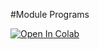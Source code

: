 #Module Programs

[![Open In Colab](https://colab.research.google.com/assets/colab-badge.svg)](https://colab.research.google.com/github/googlecolab/colabtools/blob/inarticulatus/IPL_team_1/AddingProgram/keerti.ipynb)
